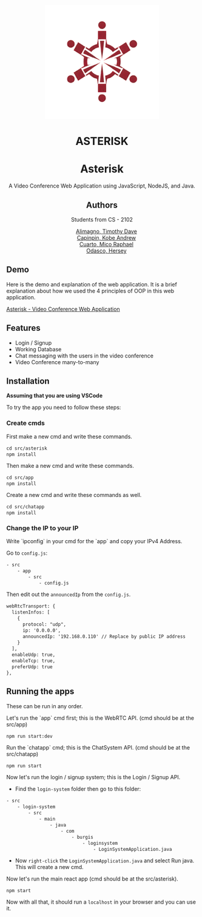 <div align="center">
  <img alt="Alt text" width="300" height="300" src="src/asterisk/src/Components/Assets/asterisk-logo.png">
<h1 align="center">ASTERISK</h1>


  <h1 align="center">Asterisk</h1>

  <p align="center">A Video Conference Web Application using JavaScript, NodeJS, and Java.</p>

  <h2 align="center">Authors</h2>
  <p align="center">Students from CS - 2102</p>
  <ul>
    <a href="https://github.com/mothy-08">Alimagno, Timothy Dave</a><br>
    <a href="https://github.com/VinnRe">Capinpin, Kobe Andrew</a><br>
    <a href="https://github.com/oocim">Cuarto, Mico Raphael</a><br>
    <a href="https://github.com/herseyy">Odasco, Hersey</a><br>
  </ul>
</div>

<h2>Demo</h2>
<p>Here is the demo and explanation of the web application. It is a brief explanation about how we used the 4 principles of OOP in this web application.</p>
<p><a href="https://drive.google.com/file/d/1-QpnFrjirKnH8KyetyFLbxBOnZNIiixw/view?usp=sharing">Asterisk - Video Conference Web Application</a></p>

<h2>Features</h2>
<ul>
  <li>Login / Signup</li>
  <li>Working Database</li>
  <li>Chat messaging with the users in the video conference</li>
  <li>Video Conference many-to-many</li>
</ul>

<h2>Installation</h2>
<p><strong>Assuming that you are using VSCode</strong></p>
<p>To try the app you need to follow these steps:</p>

<h3>Create cmds</h3>

<p>First make a new cmd and write these commands.</p>

<pre><code>cd src/asterisk
npm install
</code></pre>

<p>Then make a new cmd and write these commands.</p>

<pre><code>cd src/app
npm install
</code></pre>

<p>Create a new cmd and write these commands as well.</p>

<pre><code>cd src/chatapp
npm install
</code></pre>

<h3>Change the IP to your IP</h3>

<p>Write `ipconfig` in your cmd for the `app` and copy your IPv4 Address.</p>

<p>Go to <code>config.js</code>:</p>

<pre><code>- src
    - app
        - src
            - config.js
</code></pre>

<p>Then edit out the <code>announcedIp</code> from the <code>config.js</code>.</p>

<pre><code>webRtcTransport: {
  listenInfos: [
    {
      protocol: "udp", 
      ip: '0.0.0.0',
      announcedIp: '192.168.0.110' // Replace by public IP address
    }
  ],
  enableUdp: true,
  enableTcp: true,
  preferUdp: true
},
</code></pre>

<h2>Running the apps</h2>

<p>These can be run in any order.</p>

<p>Let's run the `app` cmd first; this is the WebRTC API. (cmd should be at the src/app)</p>

<pre><code>npm run start:dev
</code></pre>

<p>Run the `chatapp` cmd; this is the ChatSystem API. (cmd should be at the src/chatapp)</p>

<pre><code>npm run start
</code></pre>

<p>Now let's run the login / signup system; this is the Login / Signup API.</p>

<ul>
  <li>Find the <code>login-system</code> folder then go to this folder:</li>
</ul>

<pre><code>- src
    - login-system
        - src
            - main
                - java
                    - com
                        - burgis
                            - loginsystem
                                - LoginSystemApplication.java
</code></pre>

<ul>
  <li>Now <code>right-click</code> the <code>LoginSystemApplication.java</code> and select Run java. This will create a new cmd.</li>
</ul>

<p>Now let's run the main react app (cmd should be at the src/asterisk).</p>

<pre><code>npm start
</code></pre>

<p>Now with all that, it should run a <code>localhost</code> in your browser and you can use it.</p>
